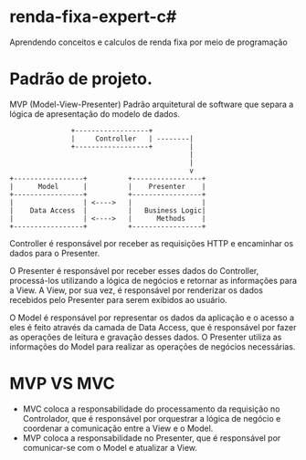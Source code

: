 # renda-fixa-expert-c#
  Aprendendo conceitos e calculos de renda fixa por meio de programação
  
# Padrão de projeto.

  MVP (Model-View-Presenter) Padrão arquitetural de software que separa a lógica de apresentação do modelo de dados.
  
  
                   +------------------+
                   |     Controller   | --------|
                   +------------------+         |
                                                |
                                                |
                                                v
    +-----------------+          +-----------------+
    |      Model      |          |    Presenter    |
    +-----------------+          +-----------------+
    |                 | <---->   |                 |
    |    Data Access  |          |   Business Logic|
    |                 | <---->   |      Methods    |
    +-----------------+          +-----------------+

Controller é responsável por receber as requisições HTTP e encaminhar os dados para o Presenter. 

O Presenter é responsável por receber esses dados do Controller, processá-los utilizando a lógica de negócios e retornar as informações para a View. A View, por sua vez, é responsável por renderizar os dados recebidos pelo Presenter para serem exibidos ao usuário.

O Model é responsável por representar os dados da aplicação e o acesso a eles é feito através da camada de Data Access, que é responsável por fazer as operações de leitura e gravação desses dados. O Presenter utiliza as informações do Model para realizar as operações de negócios necessárias.


 # MVP VS MVC
   - MVC coloca a responsabilidade do processamento da requisição no Controlador, que é responsável por orquestrar a lógica de negócio e coordenar a comunicação entre a View e o Model. 
  - MVP coloca a responsabilidade no Presenter, que é responsável por comunicar-se com o Model e atualizar a View.
